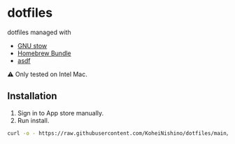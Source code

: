 # dotfiles

dotfiles managed with
- [GNU stow](https://www.gnu.org/software/stow/)
- [Homebrew Bundle](https://github.com/Homebrew/homebrew-bundle)
- [asdf](https://asdf-vm.com/#/)

⚠️ Only tested on Intel Mac.

## Installation

1. Sign in to App store manually.
1. Run install.

```sh
curl -o - https://raw.githubusercontent.com/KoheiNishino/dotfiles/main/packages/cli/scripts/dotfiles | sh
```
